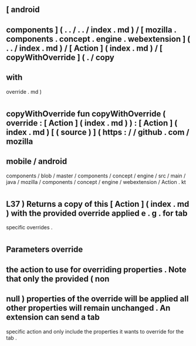 [
android
-
components
]
(
.
.
/
.
.
/
index
.
md
)
/
[
mozilla
.
components
.
concept
.
engine
.
webextension
]
(
.
.
/
index
.
md
)
/
[
Action
]
(
index
.
md
)
/
[
copyWithOverride
]
(
.
/
copy
-
with
-
override
.
md
)
#
copyWithOverride
fun
copyWithOverride
(
override
:
[
Action
]
(
index
.
md
)
)
:
[
Action
]
(
index
.
md
)
[
(
source
)
]
(
https
:
/
/
github
.
com
/
mozilla
-
mobile
/
android
-
components
/
blob
/
master
/
components
/
concept
/
engine
/
src
/
main
/
java
/
mozilla
/
components
/
concept
/
engine
/
webextension
/
Action
.
kt
#
L37
)
Returns
a
copy
of
this
[
Action
]
(
index
.
md
)
with
the
provided
override
applied
e
.
g
.
for
tab
-
specific
overrides
.
#
#
#
Parameters
override
-
the
action
to
use
for
overriding
properties
.
Note
that
only
the
provided
(
non
-
null
)
properties
of
the
override
will
be
applied
all
other
properties
will
remain
unchanged
.
An
extension
can
send
a
tab
-
specific
action
and
only
include
the
properties
it
wants
to
override
for
the
tab
.
